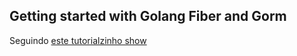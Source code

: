 ## Getting started with Golang Fiber and Gorm
Seguindo [este tutorialzinho show](https://dev.to/percoguru/getting-started-with-apis-in-golang-feat-fiber-and-gorm-2n34)